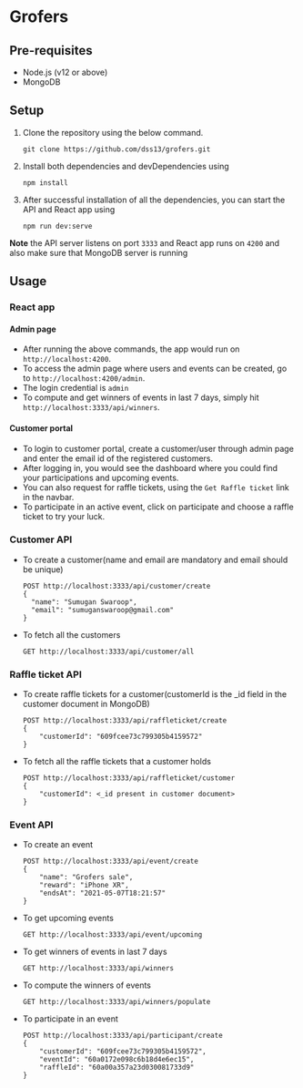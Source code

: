 # Grofers
## Pre-requisites
- Node.js (v12 or above)
- MongoDB

## Setup
1. Clone the repository using the below command.
    ```
    git clone https://github.com/dss13/grofers.git
    ```
2. Install both dependencies and devDependencies using
    ```
    npm install
    ```
3. After successful installation of all the dependencies, you can start the API and React app using
    ```
    npm run dev:serve
    ```
  **Note** the API server listens on port `3333` and React app runs on `4200` and also make sure that MongoDB server is running

## Usage

### React app
#### Admin page
- After running the above commands, the app would run on `http://localhost:4200`.
- To access the admin page where users and events can be created, go to `http://localhost:4200/admin`.
- The login credential is `admin`
- To compute and get winners of events in last 7 days, simply hit `http://localhost:3333/api/winners`.

#### Customer portal
- To login to customer portal, create a customer/user through admin page and enter the email id of the registered customers.
- After logging in, you would see the dashboard where you could find your participations and upcoming events.
- You can also request for raffle tickets, using the `Get Raffle ticket` link in the navbar.
- To participate in an active event, click on participate and choose a raffle ticket to try your luck.

### Customer API
- To create a customer(name and email are mandatory and email should be unique)
  ```
  POST http://localhost:3333/api/customer/create
  {
    "name": "Sumugan Swaroop",
    "email": "sumuganswaroop@gmail.com"
  }
  ```
- To fetch all the customers
  ```
  GET http://localhost:3333/api/customer/all
  ```
### Raffle ticket API
- To create raffle tickets for a customer(customerId is the _id field in the customer document in MongoDB)
  ```
  POST http://localhost:3333/api/raffleticket/create
  {
      "customerId": "609fcee73c799305b4159572"
  }
  ```
- To fetch all the raffle tickets that a customer holds
  ```
  POST http://localhost:3333/api/raffleticket/customer
  {
      "customerId": <_id present in customer document>
  }
  ```
### Event API
- To create an event
  ```
  POST http://localhost:3333/api/event/create
  {
      "name": "Grofers sale",
      "reward": "iPhone XR",
      "endsAt": "2021-05-07T18:21:57"
  }
  ```
- To get upcoming events
  ```
  GET http://localhost:3333/api/event/upcoming
  ```
- To get winners of events in last 7 days
  ```
  GET http://localhost:3333/api/winners
  ```
- To compute the winners of events
  ```
  GET http://localhost:3333/api/winners/populate
  ```
- To participate in an event
  ```
  POST http://localhost:3333/api/participant/create
  {
      "customerId": "609fcee73c799305b4159572",
      "eventId": "60a0172e098c6b18d4e6ec15",
      "raffleId": "60a00a357a23d030081733d9"
  }
  ```
